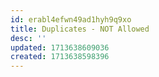 ```yaml
---
id: erabl4efwn49ad1hyh9q9xo
title: Duplicates - NOT Allowed
desc: ''
updated: 1713638609036
created: 1713638598396
---
```

